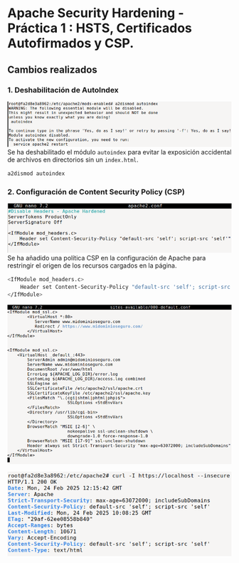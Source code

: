 # Apache Security Hardening - Práctica 1 : HSTS, Certificados Autofirmados y CSP.

## Cambios realizados

### 1. Deshabilitación de AutoIndex
![Deshabilitación de AutoIndex](assets/1%20-%20Disable%20Autoindex.png)
Se ha deshabilitado el módulo `autoindex` para evitar la exposición accidental de archivos en directorios sin un `index.html`.

```bash
a2dismod autoindex
```

### 2. Configuración de Content Security Policy (CSP)
![Configuración CSP](assets/2%20-%20CSP.png)
Se ha añadido una política CSP en la configuración de Apache para restringir el origen de los recursos cargados en la página.

```bash
<IfModule mod_headers.c>
    Header set Content-Security-Policy "default-src 'self'; script-src 'self'"
</IfModule>
```

![Configuración VirtualHost](assets/3%20-%20000-default.conf.png)

![Prueba de configuración](assets/4%20-%20Test.png)
